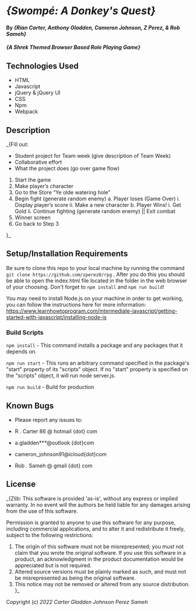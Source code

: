 # _{Swompé: A Donkey's Quest}_

#### By _**{Rian Carter, Anthony Gladden, Cameron Johnson, Z Perez, & Rob Sameh}**_

#### _{A Shrek Themed Browser Based Role Playing Game}_

## Technologies Used

* HTML
* Javascript
* jQuery & jQuery UI
* CSS
* Npm
* Webpack


## Description

_{Fill out: 
* Student project for Team week (give description of Team Week)
* Collaborative effort
* What the project does (go over game flow)
1. Start the game 
2. Make player’s character 
3. Go to the Store “Ye olde watering hole”
4. Begin fight (generate random enemy)
   a. Player loses (Game Over)
      i. Display player’s score
      ii. Make a new character
   b. Player Wins!
      i. Get Gold
      ii. Continue fighting (generate random enemy)  || Exit combat
5. Winner screen 
6. Go back to Step 3

}_

## Setup/Installation Requirements

Be sure to clone this repo to your local machine by running the command `git clone https://github.com/zperez0/rpg` . After you do this you should be able to open the index.html file located in the <rpg> folder in the web browser of your choosing. Don't forget to `npm install` and `npm run build`!

You may need to install Node.js on your machine in order to get working, you can follow the instructions here for more information: https://www.learnhowtoprogram.com/intermediate-javascript/getting-started-with-javascript/installing-node-js


### Build Scripts

`npm install` - This command installs a package and any packages that it depends on.

`npm run start` - This runs an arbitrary command specified in the package's "start" property of its "scripts" object. If no "start" property is specified on the "scripts" object, it will run node server.js. 

`npm run build` - Build for production

## Known Bugs

* Please report any issues to: 

* R . Carter 86 @ hotmail {dot} com
* a.gladden***@outlook {dot}com
* cameron_johnson91@icloud{dot}com
* Rob . Sameh @ gmail {dot} com

## License

_{Zlib:
  This software is provided 'as-is', without any express or implied
  warranty.  In no event will the authors be held liable for any damages
  arising from the use of this software.

  Permission is granted to anyone to use this software for any purpose,
  including commercial applications, and to alter it and redistribute it
  freely, subject to the following restrictions:

  1. The origin of this software must not be misrepresented; you must not
     claim that you wrote the original software. If you use this software
     in a product, an acknowledgment in the product documentation would be
     appreciated but is not required.
  2. Altered source versions must be plainly marked as such, and must not be
     misrepresented as being the original software.
  3. This notice may not be removed or altered from any source distribution.
}_

Copyright (c) _2022_ _Carter Gladden Johnson Perez Sameh_